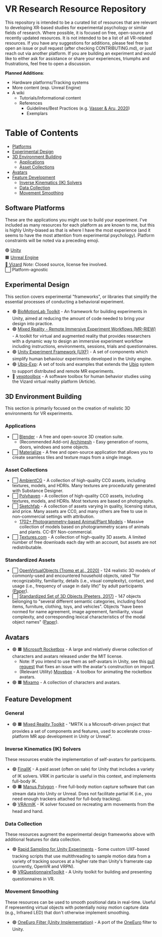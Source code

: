 # VR Research Resource Repository

This repository is intended to be a curated list of resources that are relevant to developing XR-based studies for experimental psychology or similar fields of research. Where possible, it is focused on free, open-source and recently updated resources. It is not intended to be a list of all VR-related resources. If you have any suggestions for additions, please feel free to open an issue or pull request (after checking CONTRIBUTING.md), or just reach out via another platform. If you are building an experiment and would like to either ask for assistance or share your experiences, triumphs and frustrations, feel free to open a discussion.

**Planned Additions**:
- Hardware platforms/Tracking systems
- More content (esp. Unreal Engine)
- A wiki
    - Tutorials/Informational content
    - References
        - Guidelines/Best Practices (e.g. [Vasser & Aru, 2020](https://www.sciencedirect.com/science/article/pii/S2352250X20300683))
        - Exemplars

# Table of Contents
- [Platforms](#software-platforms)
- [Experimental Design](#experimental-design)
- [3D Environment Building](#3d-environment-building)
    - [Applications](#applications)
    - [Asset Collections](#asset-collections)
- [Avatars](#avatars)
- [Feature Development](#feature-development)
    - [Inverse Kinematics (IK) Solvers](#inverse-kinematics-ik-solvers)
    - [Data Collection](#data-collection)
    - [Movement Smoothing](#movement-smoothing)



## Software Platforms
These are the applications you might use to build your experiment. I've included as many resources for each platform as are known to me, but this is highly Unity-biased as that is where I have the most experience (and it seems to have the most attention from experimental psychology). Platform constraints will be noted via a preceding emoji.

:green_circle: [Unity](https://unity.com/)  
:orange_square: [Unreal Engine](https://www.unrealengine.com/en-US)  
:large_blue_diamond: [Vizard](https://www.worldviz.com/vizard-virtual-reality-software)
*Note:* Closed source, license fee involved.  
:white_large_square: Platform-agnostic  

## Experimental Design
This section covers experimental "frameworks", or libraries that simplify the essential processes of conducting a behavioral experiment.

- :green_circle: [BioMotionLab Toolkit](https://github.com/BioMotionLab/TUX) - An framework for building experiments in Unity, aimed at reducing the amount of code needed to bring your design into practice.    
- :green_circle: [Mixed Reality - Remote Immersive Experiment Workflows (MR-RIEW)](https://github.com/CrowdVRLab/MR-RIEW) - A toolkit for virtual and augmented reality that provides researchers with a dynamic way to design an immersive experiment workflow including instructions, environments, sessions, trials and questionnaires.
- :green_circle: [Unity Experiment Framework (UXF)](https://github.com/immersivecognition/unity-experiment-framework) - A set of components which simplify human behaviour experiments developed in the Unity engine.
- :green_circle: [Ubiq-Exp](https://www.frontiersin.org/articles/10.3389/frvir.2022.912078/full): A set of tools and examples that extends the [Ubiq](https://github.com/UCL-VR/ubiq/) system to support distributed and remote MR experiments.
- :large_blue_diamond: [vexptoolbox](https://link.springer.com/article/10.3758/s13428-022-01831-6) - A software toolbox for human behavior studies using the Vizard virtual reality platform (Article).

## 3D Environment Building
This section is primarily focused on the creation of realistic 3D environments for VR experiments.

### Applications
- :white_large_square: [Blender](https://www.blender.org/) - A free and open-source 3D creation suite.  
    - (Recommended Add-on) [Archimesh](https://docs.blender.org/manual/en/3.3/addons/add_mesh/archimesh.html) - Easy generation of rooms, doors, windows and some objects.
- :white_large_square: [Materialize](https://boundingboxsoftware.com/materialize/) - A free and open-source application that allows you to create seamless tiles and texture maps from a single image.

### Asset Collections
- :white_large_square: [AmbientCG](https://ambientcg.com/) - A collection of high-quality CC0 assets, including textures, models, and HDRIs. Many textures are procedurally generated with Substance Designer.
- :white_large_square: [Polyhaven](https://polyhaven.com/) - A collection of high-quality CC0 assets, including textures, models, and HDRIs. Most textures are based on photographs.
- :white_large_square: [Sketchfab](https://sketchfab.com/) - A collection of assets varying in quality, licensing status, and price. Many assets are CC0, and many others are free to use in non-commercial settings with attribution.
    - [1702+ Photogrammetry-based Animal/Plant Models](https://sketchfab.com/ffishAsia-and-floraZia) - Massive collection of models based on photogrammetry scans of animals and plants. CC-BY Non-commercial.
- :white_large_square: [Textures.com](https://www.textures.com/) - A collection of high-quality 3D assets. A limited number of free downloads each day with an account, but assets are not redistributable.

### Standardized Assets
- :white_large_square: [OpenVirtualObjects (Tromp et al., 2020)](https://edmond.mpdl.mpg.de/dataset.xhtml?persistentId=doi:10.17617/3.ANGZTW) - 124 realistic 3D models of commonly-used and encountered household objects, rated "for recognizability, familiarity, details (i.e., visual complexity), contact, and usage (i.e., frequency of usage in daily life)" by adult participants ([Paper](https://www.frontiersin.org/articles/10.3389/frvir.2020.611091/full)).
- :white_large_square: [Standardized Set of 3D Objects (Peeters, 2017)](https://archive.mpi.nl/mpi/islandora/object/mpi:1839_CA8BDA0E_B042_417F_8661_8810B57E6732?asOfDateTime=2018-03-02T11:00:00.000Z) - 147 objects belonging to "several different semantic categories, including food items, furniture, clothing, toys, and vehicles". Objects "have been normed for name agreement, image agreement, familiarity, visual complexity, and corresponding lexical characteristics of the modal object names" ([Paper](https://link.springer.com/article/10.3758/s13428-017-0925-3)).

## Avatars
- :green_circle: :orange_square: [Microsoft Rocketbox](https://github.com/microsoft/Microsoft-Rocketbox) - A large and relatively diverse collection of characters and avatars released under the MIT license. 
    - Note: If you intend to use them as self-avatars in Unity, see this [pull request](https://github.com/microsoft/Microsoft-Rocketbox/pull/19) that fixes an issue with the avatar's construction on import.
    - (Relevant Utility) [Movebox](https://github.com/microsoft/MoveBox-for-Microsoft-Rocketbox) - A toolbox for animating the rocketbox avatars.
- :green_circle: :orange_square: [Mixamo](https://www.mixamo.com/) - A collection of characters and avatars.

## Feature Development  

### General

- :green_circle: :orange_square: [Mixed Reality Toolkit](https://github.com/microsoft/MixedRealityToolkit) - "MRTK is a Microsoft-driven project that provides a set of components and features, used to accelerate cross-platform MR app development in Unity or Unreal". 

### Inverse Kinematics (IK) Solvers
These resources enable the implementation of self-avatars for participants.

- :green_circle: [FinalIK](https://assetstore.unity.com/packages/tools/animation/final-ik-14290) - A paid asset (often on sale) for Unity that includes a variety of IK solvers. VRIK in particular is useful in this context, and implements full-body IK.
- :green_circle: :orange_square: [Manus Polygon](https://www.manus-meta.com/software/polygon) - Free full-body motion capture software that can stream data into Unity or Unreal. Does not facilitate partial IK (i.e., you need enough trackers attached for full-body tracking).
- :green_circle: [VRArmIK](https://github.com/dabeschte/VRArmIK) - IK solver focused on recreating arm movements from the head and hand.  

### Data Collection
These resources augment the experimental design frameworks above with additional features for data collection.

- :green_circle: [Rapid Sampling for Unity Experiments](https://github.com/JashoBell/rapid-sampling-for-unity-experiments) - Some custom UXF-based tracking scripts that use multithreading to sample motion data from a variety of tracking sources at a higher rate than Unity's framerate cap (currently, OpenVR and VRPN).
- :green_circle: [VRQuestionnaireToolkit](https://github.com/MartinFk/VRQuestionnaireToolkit) - A Unity toolkit for building and presenting questionnaires in VR.


### Movement Smoothing
These resources can be used to smooth positional data in real-time. Useful if representing virtual objects with potentially noisy motion capture data (e.g., Infrared LED) that don't otherwise implement smoothing.

- :green_circle: [OneEuro Filter (Unity Implementation)](https://github.com/DarioMazzanti/OneEuroFilterUnity) - A port of the [OneEuro](https://gery.casiez.net/1euro/) filter to Unity.
